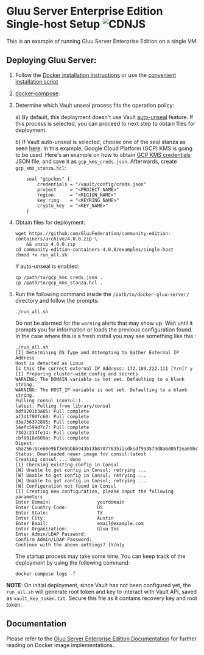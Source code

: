 # Gluu Server Enterprise Edition Single-host Setup ![CDNJS](https://img.shields.io/badge/UNDERCONSTRUCTION-red.svg?style=for-the-badge)

This is an example of running Gluu Server Enterprise Edition on a single VM.

## Deploying Gluu Server:

1)  Follow the [Docker installation instructions](https://docs.docker.com/install/linux/docker-ce/ubuntu/#install-using-the-repository) or use the [convenient installation script](https://docs.docker.com/install/linux/docker-ce/ubuntu/#install-using-the-convenience-script)

1)  [docker-compose](https://docs.docker.com/compose/install/#install-compose).

1)  Determine which Vault unseal process fits the operation policy:

    a)  By default, this deployment doesn't use Vault [auto-unseal](https://www.vaultproject.io/docs/concepts/seal.html#auto-unseal) feature.
        If this process is selected, you can proceed to next step to obtain files for deployment.

    b)  If Vault auto-unseal is selected, choose one of the seal stanza as seen [here](https://www.vaultproject.io/docs/configuration/seal/index.html).
        In this example, Google Cloud Platform (GCP) KMS is going to be used. Here's an example on how to obtain [GCP KMS credentials](https://shadow-soft.com/vault-auto-unseal/) JSON file, and save it as `gcp_kms_creds.json`.
        Afterwards, create `gcp_kms_stanza.hcl`:

            seal "gcpckms" {
                credentials = "/vault/config/creds.json"
                project     = "<PROJECT_NAME>"
                region      = "<REGION_NAME>"
                key_ring    = "<KEYRING_NAME>"
                crypto_key  = "<KEY_NAME>"
            }

1)  Obtain files for deployment:

        wget https://github.com/GluuFederation/community-edition-containers/archive/4.0.0.zip \
            && unzip 4.0.0.zip
        cd community-edition-containers-4.0.0/examples/single-host
        chmod +x run_all.sh

    If auto-unseal is enabled:

        cp /path/to/gcp_kms_creds.json .
        cp /path/to/gcp_kms_stanza.hcl .

1)  Run the following command inside the `/path/to/docker-gluu-server/` directory and follow the prompts:

        ./run_all.sh

    Do not be alarmed for the `warning` alerts that may show up. Wait until  it prompts you for information or loads the previous configuration found. In the case where this is a fresh install you may see something like this :

        ./run_all.sh
        [I] Determining OS Type and Attempting to Gather External IP Address
        Host is detected as Linux
        Is this the correct external IP Address: 172.189.222.111 [Y/n]? y
        [I] Preparing cluster-wide config and secrets
        WARNING: The DOMAIN variable is not set. Defaulting to a blank string.
        WARNING: The HOST_IP variable is not set. Defaulting to a blank string.
        Pulling consul (consul:)...
        latest: Pulling from library/consul
        bdf0201b3a05: Pull complete
        af3d1f90fc60: Pull complete
        d3a756372895: Pull complete
        54efc599d7c7: Pull complete
        73d2c234fe14: Pull complete
        cbf8018e609a: Pull complete
        Digest: sha256:bce60e9bf3e5bbbb943b13b87077635iisdksdf993579d8a6d05f2ea69bccd
        Status: Downloaded newer image for consul:latest
        Creating consul ... done
        [I] Checking existing config in Consul
        [W] Unable to get config in Consul; retrying ...
        [W] Unable to get config in Consul; retrying ...
        [W] Unable to get config in Consul; retrying ...
        [W] Configuration not found in Consul
        [I] Creating new configuration, please input the following parameters
        Enter Domain:                 yourdomain
        Enter Country Code:           US
        Enter State:                  TX
        Enter City:                   Austin
        Enter Email:                  email@example.com
        Enter Organization:           Gluu Inc
        Enter Admin/LDAP Password:
        Confirm Admin/LDAP Password:
        Continue with the above settings? [Y/n]y


    The startup process may take some time. You can keep track of the deployment by using the following command:

        docker-compose logs -f

__NOTE__: On initial deployment, since Vault has not been configured yet, the `run_all.sh` will generate root token and key to interact with Vault API, saved as `vault_key_token.txt`. Secure this file as it contains recovery key and root token.

## Documentation

Please refer to the [Gluu Server Enterprise Edition Documentation](https://gluu.org/docs/de/4.0.0) for further reading on Docker image implementations.
